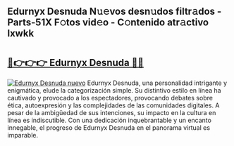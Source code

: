 ## Edurnyx Desnuda N𝚞𝚎vos desn𝚞dos filtr𝚊dos - Parts-51X F𝚘tos vid𝚎o - C𝚘ntenido atr𝚊ctivo lxwkk

# <h2><a href="http://mb1iet.tromn.icu/?c=Edurnyx+Desnuda">🔗👉👉👉 Edurnyx Desnuda 🔗🔗</a></h2>

[![Edurnyx Desnuda nuevo](https://i.imgur.com/pEAQMta.gif)](http://mb1iet.tromn.icu/?c=Edurnyx+Desnuda)
Edurnyx Desnuda, una personalidad intrigante y enigmática, elude la categorización simple. Su distintivo estilo en línea ha cautivado y provocado a los espectadores, provocando debates sobre ética, autoexpresión y las complejidades de las comunidades digitales. A pesar de la ambigüedad de sus intenciones, su impacto en la cultura en línea es indiscutible. Con una dedicación inquebrantable y un encanto innegable, el progreso de Edurnyx Desnuda en el panorama virtual es imparable.
